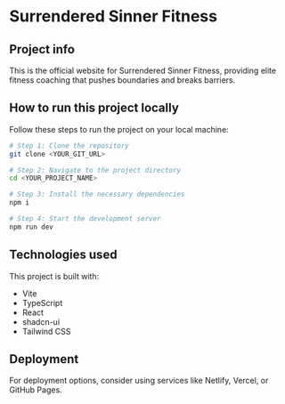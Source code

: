 
# Surrendered Sinner Fitness

## Project info

This is the official website for Surrendered Sinner Fitness, providing elite fitness coaching that pushes boundaries and breaks barriers.

## How to run this project locally

Follow these steps to run the project on your local machine:

```sh
# Step 1: Clone the repository
git clone <YOUR_GIT_URL>

# Step 2: Navigate to the project directory
cd <YOUR_PROJECT_NAME>

# Step 3: Install the necessary dependencies
npm i

# Step 4: Start the development server
npm run dev
```

## Technologies used

This project is built with:

- Vite
- TypeScript
- React
- shadcn-ui
- Tailwind CSS

## Deployment

For deployment options, consider using services like Netlify, Vercel, or GitHub Pages.
